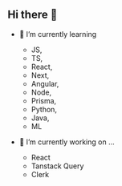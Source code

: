 ## Hi there 👋
- 🌱 I’m currently learning
  - JS,
  - TS,
  - React,
  - Next,
  - Angular,
  - Node,
  - Prisma,
  - Python,
  - Java,
  - ML

- 🔭 I’m currently working on ...
  - React
  - Tanstack Query
  - Clerk
<!--
**Kamilnaja/Kamilnaja** is a ✨ _special_ ✨ repository because its `README.md` (this file) appears on your GitHub profile.

Here are some ideas to get you started:
- 🌱 I’m currently learning ...
JS, TS, React, Next, Angular, Node, Prisma, Python, Java, learning ML
- 🔭 I’m currently working on ...

- 👯 I’m looking to collaborate on ...
- 🤔 I’m looking for help with ...
- 💬 Ask me about ...
- 📫 How to reach me: ...
- 😄 Pronouns: ...
- ⚡ Fun fact: ...
-->
